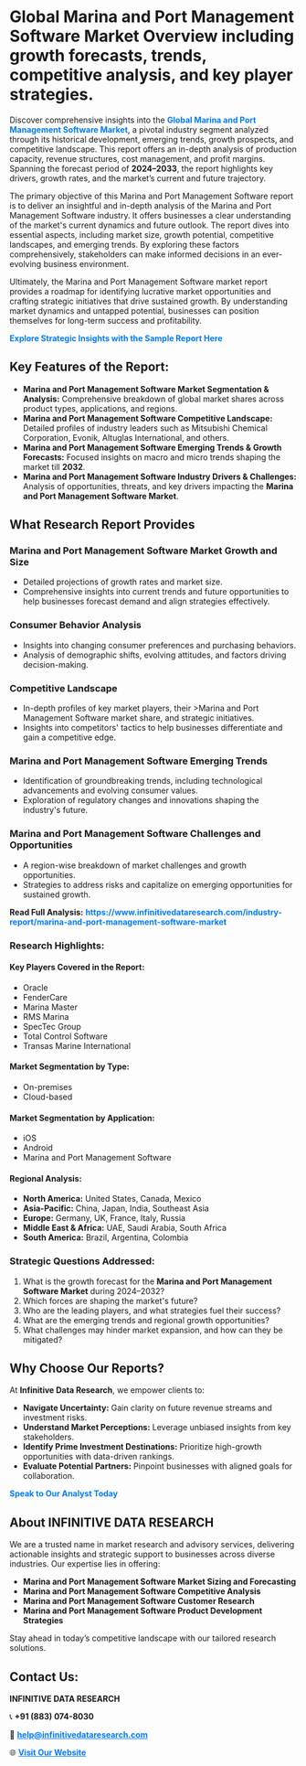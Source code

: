 <h1>Global Marina and Port Management Software Market Overview including growth forecasts, trends, competitive analysis, and key player strategies.</h1>
<p>
Discover comprehensive insights into the 
<a href="https://www.infinitivedataresearch.com/industry-report/marina-and-port-management-software-market" rel="dofollow" style="color: #007BFF; text-decoration: none;"><strong>Global Marina and Port Management Software Market</strong></a>, a pivotal industry segment analyzed through its historical development, emerging trends, growth prospects, and competitive landscape. This report offers an in-depth analysis of production capacity, revenue structures, cost management, and profit margins. Spanning the forecast period of <strong>2024–2033</strong>, the report highlights key drivers, growth rates, and the market’s current and future trajectory.
</p>
<p>
The primary objective of this Marina and Port Management Software report is to deliver an insightful and in-depth analysis of the Marina and Port Management Software industry. It offers businesses a clear understanding of the market's current dynamics and future outlook. The report dives into essential aspects, including market size, growth potential, competitive landscapes, and emerging trends. By exploring these factors comprehensively, stakeholders can make informed decisions in an ever-evolving business environment.
</p>
<p>
Ultimately, the Marina and Port Management Software market report provides a roadmap for identifying lucrative market opportunities and crafting strategic initiatives that drive sustained growth. By understanding market dynamics and untapped potential, businesses can position themselves for long-term success and profitability.
</p>
<p>
<a href="https://www.infinitivedataresearch.com/request-sample/reportId=104075" style="color: #007BFF; text-decoration: none;"><strong>Explore Strategic Insights with the Sample Report Here</strong></a>
</p>

<h2>Key Features of the Report:</h2>
<ul>
<li><strong>Marina and Port Management Software Market Segmentation & Analysis:</strong> Comprehensive breakdown of global market shares across product types, applications, and regions.</li>
<li><strong>Marina and Port Management Software Competitive Landscape:</strong> Detailed profiles of industry leaders such as Mitsubishi Chemical Corporation, Evonik, Altuglas International, and others.</li>
<li><strong>Marina and Port Management Software Emerging Trends & Growth Forecasts:</strong> Focused insights on macro and micro trends shaping the market till <strong>2032</strong>.</li>
<li><strong>Marina and Port Management Software Industry Drivers & Challenges:</strong> Analysis of opportunities, threats, and key drivers impacting the <strong>Marina and Port Management Software Market</strong>.</li>
</ul>

<h2>What Research Report Provides</h2>
<h3>Marina and Port Management Software Market Growth and Size</h3>
<ul>
<li>Detailed projections of growth rates and market size.</li>
<li>Comprehensive insights into current trends and future opportunities to help businesses forecast demand and align strategies effectively.</li>
</ul>

<h3>Consumer Behavior Analysis</h3>
<ul>
<li>Insights into changing consumer preferences and purchasing behaviors.</li>
<li>Analysis of demographic shifts, evolving attitudes, and factors driving decision-making.</li>
</ul>

<h3>Competitive Landscape</h3>
<ul>
<li>In-depth profiles of key market players, their >Marina and Port Management Software market share, and strategic initiatives.</li>
<li>Insights into competitors' tactics to help businesses differentiate and gain a competitive edge.</li>
</ul>

<h3>Marina and Port Management Software Emerging Trends</h3>
<ul>
<li>Identification of groundbreaking trends, including technological advancements and evolving consumer values.</li>
<li>Exploration of regulatory changes and innovations shaping the industry's future.</li>
</ul>

<h3>Marina and Port Management Software Challenges and Opportunities</h3>
<ul>
<li>A region-wise breakdown of market challenges and growth opportunities.</li>
<li>Strategies to address risks and capitalize on emerging opportunities for sustained growth.</li>
</ul>
<p><strong>Read Full Analysis:</strong> <a href="https://www.infinitivedataresearch.com/industry-report/marina-and-port-management-software-market" rel="dofollow" style="color: #007BFF; text-decoration: none;"><strong>https://www.infinitivedataresearch.com/industry-report/marina-and-port-management-software-market</strong></a></p>
<h3>Research Highlights:</h3>
<h4>Key Players Covered in the Report:</h4>
<ul><li>Oracle</li><li>FenderCare</li><li>Marina Master</li><li>RMS Marina</li><li>SpecTec Group</li><li>Total Control Software</li><li>Transas Marine International</li></ul>
<h4>Market Segmentation by Type:</h4>
<ul><li>On-premises</li><li>Cloud-based</li></ul>
<h4>Market Segmentation by Application:</h4>
<ul><li>iOS</li><li>Android</li><li>Marina and Port Management Software</li></ul>

<h4>Regional Analysis:</h4>
<ul>
<li><strong>North America:</strong> United States, Canada, Mexico</li>
<li><strong>Asia-Pacific:</strong> China, Japan, India, Southeast Asia</li>
<li><strong>Europe:</strong> Germany, UK, France, Italy, Russia</li>
<li><strong>Middle East & Africa:</strong> UAE, Saudi Arabia, South Africa</li>
<li><strong>South America:</strong> Brazil, Argentina, Colombia</li>
</ul>

<h3>Strategic Questions Addressed:</h3>
<ol>
<li>What is the growth forecast for the <strong>Marina and Port Management Software Market</strong> during 2024–2032?</li>
<li>Which forces are shaping the market's future?</li>
<li>Who are the leading players, and what strategies fuel their success?</li>
<li>What are the emerging trends and regional growth opportunities?</li>
<li>What challenges may hinder market expansion, and how can they be mitigated?</li>
</ol>

<h2>Why Choose Our Reports?</h2>
<p>At <strong>Infinitive Data Research</strong>, we empower clients to:</p>
<ul>
<li><strong>Navigate Uncertainty:</strong> Gain clarity on future revenue streams and investment risks.</li>
<li><strong>Understand Market Perceptions:</strong> Leverage unbiased insights from key stakeholders.</li>
<li><strong>Identify Prime Investment Destinations:</strong> Prioritize high-growth opportunities with data-driven rankings.</li>
<li><strong>Evaluate Potential Partners:</strong> Pinpoint businesses with aligned goals for collaboration.</li>
</ul>
<p><a href="https://www.infinitivedataresearch.com/industry-report/marina-and-port-management-software-market" rel="dofollow" style="color: #007BFF; text-decoration: none;"><strong>Speak to Our Analyst Today</strong></a></p>

<h2>About INFINITIVE DATA RESEARCH</h2>
<p>We are a trusted name in market research and advisory services, delivering actionable insights and strategic support to businesses across diverse industries. Our expertise lies in offering:</p>
<ul>
<li><strong>Marina and Port Management Software Market Sizing and Forecasting</strong></li>
<li><strong>Marina and Port Management Software Competitive Analysis</strong></li>
<li><strong>Marina and Port Management Software Customer Research</strong></li>
<li><strong>Marina and Port Management Software Product Development Strategies</strong></li>
</ul>
<p>Stay ahead in today’s competitive landscape with our tailored research solutions.</p>

<h2>Contact Us:</h2>
<p><strong>INFINITIVE DATA RESEARCH</strong></p>
<p>📞 <strong>+91 (883) 074-8030</strong></p>
<p>📧 <strong><a href="mailto:help@infinitivedataresearch.com" style="color: #007BFF;">help@infinitivedataresearch.com</a></strong></p>
<p>🌐 <strong><a href="https://www.infinitivedataresearch.com" rel="dofollow" style="color: #007BFF;">Visit Our Website</a></strong></p>
